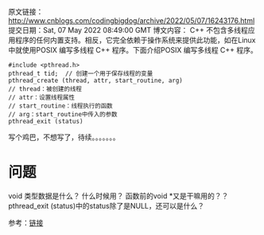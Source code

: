 原文链接：http://www.cnblogs.com/codingbigdog/archive/2022/05/07/16243176.html
提交日期：Sat, 07 May 2022 08:49:00 GMT
博文内容：
C++ 不包含多线程应用程序的任何内置支持。相反，它完全依赖于操作系统来提供此功能，如在Linux中就使用POSIX 编写多线程 C++ 程序。下面介绍POSIX 编写多线程 C++ 程序。
```
#include <pthread.h>
pthread_t tid;  // 创建一个用于保存线程的变量
pthread_create (thread, attr, start_routine, arg) 
// thread：被创建的线程
// attr：设置线程属性
// start_routine：线程执行的函数
// arg：start_routine中传入的参数
pthread_exit (status) 
```

写个鸡巴，不想写了，待续。。。。。。。


# 问题
void 类型数据是什么？
什么时候用？
函数前的void *又是干嘛用的？？
pthread_exit (status)中的status除了是NULL，还可以是什么？














参考：[链接](https://www.w3cschool.cn/cpp/cpp-multithreading.html)